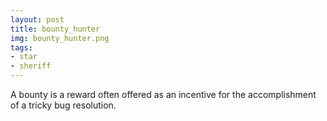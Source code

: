 ```yaml
---
layout: post
title: bounty_hunter
img: bounty_hunter.png
tags:
- star
- sheriff
---
```

A bounty is a reward often offered as an incentive for the accomplishment of a tricky bug resolution.
